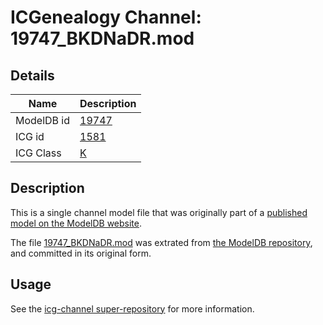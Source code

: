 # ICGenealogy Channel: 19747\_BKDNaDR.mod

## Details

Name | Description
---- | -----------
ModelDB id | [19747](http://senselab.med.yale.edu/ModelDB/ShowModel.cshtml?model=19747)
ICG id | [1581](http://icg.neurotheory.ox.ac.uk/channels/1/1581)
ICG Class | [K](http://icg.neurotheory.ox.ac.uk/channels/1)

## Description

This is a single channel model file that was originally part of a [published model on the ModelDB website](http://senselab.med.yale.edu/mModelDB/ShowModel.cshtml?model=19747).

The file [19747\_BKDNaDR.mod](19747_BKDNaDR.mod) was extrated from [the ModelDB repository](http://senselab.med.yale.edu/ModelDB/ShowModel.cshtml?model=19747), and committed in its original form.

## Usage

See the [icg-channel super-repository](https://github.com/icgenealogy/icg-channels) for more information.